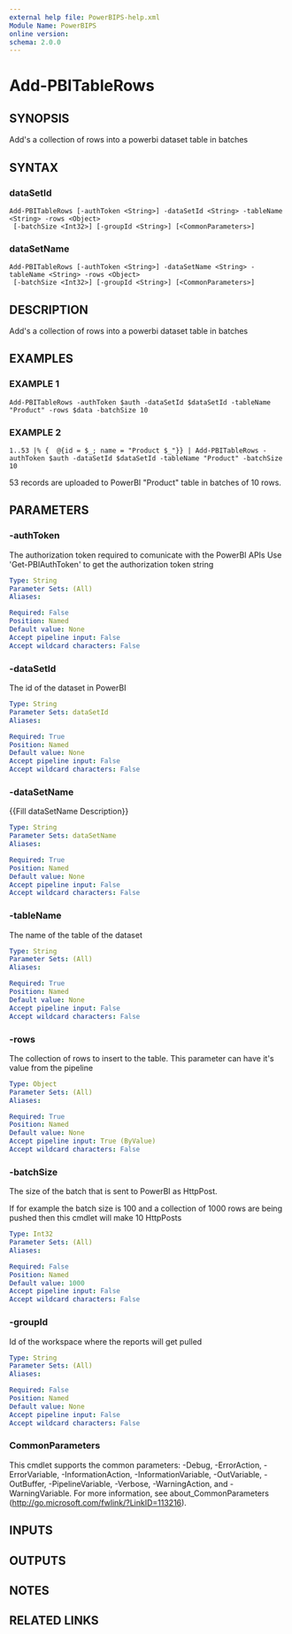 ```yaml
---
external help file: PowerBIPS-help.xml
Module Name: PowerBIPS
online version:
schema: 2.0.0
---
```


# Add-PBITableRows

## SYNOPSIS
Add's a collection of rows into a powerbi dataset table in batches

## SYNTAX

### dataSetId
```
Add-PBITableRows [-authToken <String>] -dataSetId <String> -tableName <String> -rows <Object>
 [-batchSize <Int32>] [-groupId <String>] [<CommonParameters>]
```

### dataSetName
```
Add-PBITableRows [-authToken <String>] -dataSetName <String> -tableName <String> -rows <Object>
 [-batchSize <Int32>] [-groupId <String>] [<CommonParameters>]
```

## DESCRIPTION
Add's a collection of rows into a powerbi dataset table in batches

## EXAMPLES

### EXAMPLE 1
```
Add-PBITableRows -authToken $auth -dataSetId $dataSetId -tableName "Product" -rows $data -batchSize 10
```

### EXAMPLE 2
```
1..53 |% {	@{id = $_; name = "Product $_"}} | Add-PBITableRows -authToken $auth -dataSetId $dataSetId -tableName "Product" -batchSize 10
```

53 records are uploaded to PowerBI "Product" table in batches of 10 rows.

## PARAMETERS

### -authToken
The authorization token required to comunicate with the PowerBI APIs
Use 'Get-PBIAuthToken' to get the authorization token string

```yaml
Type: String
Parameter Sets: (All)
Aliases:

Required: False
Position: Named
Default value: None
Accept pipeline input: False
Accept wildcard characters: False
```

### -dataSetId
The id of the dataset in PowerBI

```yaml
Type: String
Parameter Sets: dataSetId
Aliases:

Required: True
Position: Named
Default value: None
Accept pipeline input: False
Accept wildcard characters: False
```

### -dataSetName
{{Fill dataSetName Description}}

```yaml
Type: String
Parameter Sets: dataSetName
Aliases:

Required: True
Position: Named
Default value: None
Accept pipeline input: False
Accept wildcard characters: False
```

### -tableName
The name of the table of the dataset

```yaml
Type: String
Parameter Sets: (All)
Aliases:

Required: True
Position: Named
Default value: None
Accept pipeline input: False
Accept wildcard characters: False
```

### -rows
The collection of rows to insert to the table.
This parameter can have it's value from the pipeline

```yaml
Type: Object
Parameter Sets: (All)
Aliases:

Required: True
Position: Named
Default value: None
Accept pipeline input: True (ByValue)
Accept wildcard characters: False
```

### -batchSize
The size of the batch that is sent to PowerBI as HttpPost.

If for example the batch size is 100 and a collection of
1000 rows are being pushed then this cmdlet will make 10 
HttpPosts

```yaml
Type: Int32
Parameter Sets: (All)
Aliases:

Required: False
Position: Named
Default value: 1000
Accept pipeline input: False
Accept wildcard characters: False
```

### -groupId
Id of the workspace where the reports will get pulled

```yaml
Type: String
Parameter Sets: (All)
Aliases:

Required: False
Position: Named
Default value: None
Accept pipeline input: False
Accept wildcard characters: False
```

### CommonParameters
This cmdlet supports the common parameters: -Debug, -ErrorAction, -ErrorVariable, -InformationAction, -InformationVariable, -OutVariable, -OutBuffer, -PipelineVariable, -Verbose, -WarningAction, and -WarningVariable.
For more information, see about_CommonParameters (http://go.microsoft.com/fwlink/?LinkID=113216).

## INPUTS

## OUTPUTS

## NOTES

## RELATED LINKS
